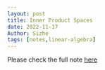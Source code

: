 ```yaml
---
layout: post
title: Inner Product Spaces
date: 2022-11-17
Author: Sizhe
tags: [notes,linear-algebra]
---
```


Please check the full note [here](https://lonitch.github.io/vector_space_basics/06-intro-to-inner-product-vector-space.html)
